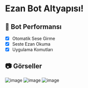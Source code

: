 # Ezan Bot Altyapısı!

## 📑 Bot Performansı
- [x] Otomatik Sese Girme
- [x] Seste Ezan Okuma
- [x] Uygulama Komutları

## 📷 Görseller
![image](https://user-images.githubusercontent.com/93944142/202405088-b0f8ea3f-d72c-4c63-956a-297a9c608bdd.png)
![image](https://user-images.githubusercontent.com/93944142/202405123-07a390c6-e5ac-45ed-b9c8-67da112dc334.png)
![image](https://user-images.githubusercontent.com/93944142/202405206-8c2899e0-b146-45ec-a0e7-033c6a6f0d3e.png)
